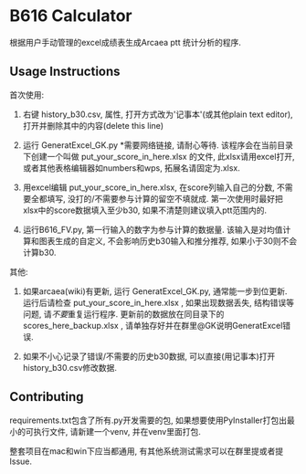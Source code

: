 # B616 Calculator
根据用户手动管理的excel成绩表生成Arcaea ptt 统计分析的程序.

## Usage Instructions
首次使用:
1. 右键 history_b30.csv, 属性, 打开方式改为'记事本'(或其他plain text editor),
打开并删除其中的内容(delete this line)

2. 运行 GeneratExcel_GK.py *需要网络链接, 请耐心等待.
该程序会在当前目录下创建一个叫做 put_your_score_in_here.xlsx 的文件,
此xlsx请用excel打开, 或者其他表格编辑器如numbers和wps, 拓展名请固定为.xlsx.

4. 用excel编辑 put_your_score_in_here.xlsx,
在score列输入自己的分数, 不需要全都填写, 没打的/不需要参与计算的留空不填就成.
第一次使用时最好把xlsx中的score数据填入至少b30, 如果不清楚则建议填入ptt范围内的.

5. 运行B616_FV.py, 第一行输入的数字为参与计算的数据量.
该输入是对均值计算和图表生成的自定义, 不会影响历史b30输入和推分推荐, 如果小于30则不会计算b30.


其他:
1. 如果arcaea(wiki)有更新, 运行 GeneratExcel_GK.py, 通常能一步到位更新.
运行后请检查 put_your_score_in_here.xlsx , 如果出现数据丢失, 结构错误等问题, 请*不要*重复运行程序.
更新前的数据放在同目录下的 scores_here_backup.xlsx , 请单独存好并在群里@GK说明GeneratExcel错误.

2. 如果不小心记录了错误/不需要的历史b30数据, 可以直接(用记事本)打开history_b30.csv修改数据.

## Contributing
requirements.txt包含了所有.py开发需要的包,
如果想要使用PyInstaller打包出最小的可执行文件, 请新建一个venv, 并在venv里面打包.

整套项目在mac和win下应当都通用, 有其他系统测试需求可以在群里提或者提Issue.
